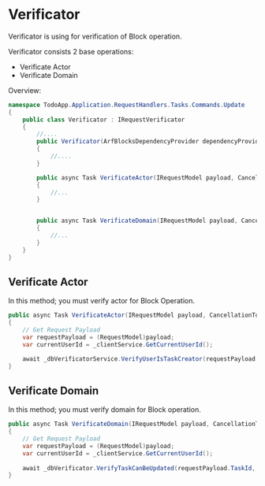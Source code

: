 # Verificator
Verificator is using for verification of Block operation.

Verificator consists 2 base operations:
- Verificate Actor
- Verificate Domain

Overview:
```c#
namespace TodoApp.Application.RequestHandlers.Tasks.Commands.Update
{
	public class Verificator : IRequestVerificator
	{
		//....
		public Verificator(ArfBlocksDependencyProvider dependencyProvider)
		{
			//....
		}

		public async Task VerificateActor(IRequestModel payload, CancellationToken cancellationToken)
		{
			//...
		}


		public async Task VerificateDomain(IRequestModel payload, CancellationToken cancellationToken)
		{
			//...
		}
	}
}
```

## Verificate Actor

In this method; you must verify actor for Block Operation.

```c#
public async Task VerificateActor(IRequestModel payload, CancellationToken cancellationToken)
{
	// Get Request Payload
	var requestPayload = (RequestModel)payload;
	var currentUserId = _clientService.GetCurrentUserId();

	await _dbVerificatorService.VerifyUserIsTaskCreator(requestPayload.TaskId, currentUserId);
}
```

## Verificate Domain

In this method; you must verify domain for Block operation.

```c#
public async Task VerificateDomain(IRequestModel payload, CancellationToken cancellationToken)
{
	// Get Request Payload
	var requestPayload = (RequestModel)payload;
	var currentUserId = _clientService.GetCurrentUserId();
	
	await _dbVerificator.VerifyTaskCanBeUpdated(requestPayload.TaskId, currentUserId);
}
```